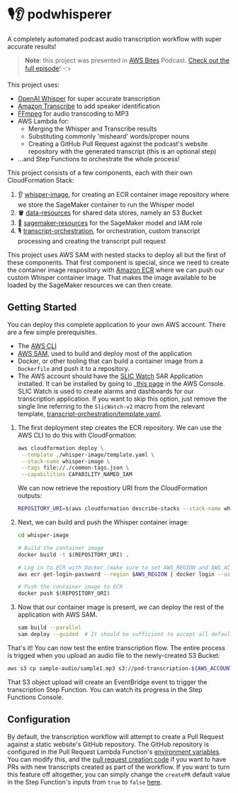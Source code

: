 # 🎙👂 podwhisperer
A completely automated podcast audio transcription workflow with super accurate results!

> **Note**: this project was presented in [AWS Bites](https://awsbites.com/) Podcast. [Check out the full episode](https://awsbites.com/63-how-to-automate-transcripts-with-amazon-transcribe-and-openai-whisper/)! 👈

This project uses:
 - [OpenAI Whisper](https://github.com/openai/whisper) for super accurate transcription
 - [Amazon Transcribe](https://aws.amazon.com/transcribe/) to add speaker identification
 - [FFmpeg](https://ffmpeg.org/) for audio transcoding to MP3
 - AWS Lambda for:
   - Merging the Whisper and Transcribe results
   - Substituting commonly 'misheard' words/proper nouns
   - Creating a GitHub Pull Request against the podcast's website repository with the generated transcript (this is an optional step)
 - ...and Step Functions to orchestrate the whole process!

This project consists of a few components, each with their own CloudFormation Stack:

1. 👂 [whisper-image](./whisper-image), for creating an ECR container image repository where we store the SageMaker container to run the Whisper model
2. 🪣 [data-resources](./data-resources) for shared data stores, namely an S3 Bucket
3. 🧠 [sagemaker-resources](./sagemaker-resources) for the SageMaker model and IAM role
4. 🎙 [transcript-orchestration](./transcript-orchestration), for orchestration, custom transcript processing and creating the transcript pull request

This project uses AWS SAM with nested stacks to deploy all but the first of these components. That first component is special, since we need to create the container image respository with [Amazon ECR](https://aws.amazon.com/ecr/) where we can push our custom Whisper container image. That makes the image available to be loaded by the SageMaker resources we can then create.

## Getting Started

You can deploy this complete application to your own AWS account. There are a few simple prerequisites.

* The [AWS CLI](https://docs.aws.amazon.com/cli/latest/userguide/getting-started-install.html)
* [AWS SAM](https://aws.amazon.com/serverless/sam/), used to build and deploy most of the application
* Docker, or other tooling that can build a container image from a `Dockerfile` and push it to a repository.
* The AWS account should have the [SLIC Watch](https://github.com/fourTheorem/slic-watch) SAR Application installed. It can be installed by going to _[this page](https://serverlessrepo.aws.amazon.com/applications/eu-west-1/949339270388/slic-watch-app) in the AWS Console. SLIC Watch is used to create alarms and dashboards for our transcription application. If you want to skip this option, just remove the single line referring to the `SlicWatch-v2` macro from the relevant template, [transcript-orchestration/template.yaml](https://github.com/fourTheorem/podwhisperer/blob/cc73c5d4d52dc01f2249a032a9e2186012e24201/transcript-orchestration/template.yaml#L4).

1. The first deployment step creates the ECR repository. We can use the AWS CLI to do this with CloudFormation:
   ```bash
   aws cloudformation deploy \
    --template ./whisper-image/template.yaml \
    --stack-name whisper-image \
    --tags file://./common-tags.json \
    --capabilities CAPABILITY_NAMED_IAM
   ```

   We can now retrieve the repostiory URI from the CloudFormation outputs:
   ```bash
   REPOSITORY_URI=$(aws cloudformation describe-stacks --stack-name whisper-image --query "Stacks[0].Outputs[?ExportName=='whisper-model-image-repository-arn'].OutputValue" --output text)
   ```
2. Next, we can build and push the Whisper container image:
   ```bash
   cd whisper-image

   # Build the container image
   docker build -t $(REPOSITORY_URI) .

   # Log in to ECR with Docker (make sure to set AWS_REGION and AWS_ACCCOUNT_ID)
   aws ecr get-login-password --region $AWS_REGION | docker login --username AWS --password-stdin $AWS_ACCOUNT_ID.dkr.ecr.$AWS_REGION.amazonaws.com

   # Push the container image to ECR
   docker push $(REPOSITORY_URI)
   ``` 
3. Now that our container image is present, we can deploy the rest of the application with AWS SAM.
   ```bash
   sam build --parallel
   sam deploy --guided  # It should be sufficient to accept all defaults when prompted
   ```

That's it! You can now test the entire transcription flow. The entire process is trigged when you upload an audio file to the newly-created S3 Bucket:
```bash
aws s3 cp sample-audio/sample1.mp3 s3://pod-transcription-${AWS_ACCOUNT_ID}-${AWS_REGION}/audio/sample1.mp3
```
That S3 object upload will create an EventBridge event to trigger the transcription Step Function. You can watch its progress in the Step Functions Console.

## Configuration

By default, the transcription workflow will attempt to create a Pull Request against a static website's GitHub repository. The GitHub repository is configured in the Pull Request Lambda Function's [environment variables](https://github.com/fourTheorem/podwhisperer/blob/cc73c5d4d52dc01f2249a032a9e2186012e24201/transcript-orchestration/template.yaml#L230). You can modify this, and the [pull request creation code](https://github.com/fourTheorem/podwhisperer/blob/main/transcript-orchestration/functions/pull-request/app.ts) if you want to have PRs with new transcripts created as part of the workflow. 
If you want to turn this feature off altogether, you can simply change the `createPR` default value in the Step Function's inputs from `true` to `false` [here](https://github.com/fourTheorem/podwhisperer/blob/cc73c5d4d52dc01f2249a032a9e2186012e24201/transcript-orchestration/statemachine/transcription-step-function.asl.json#L12).
